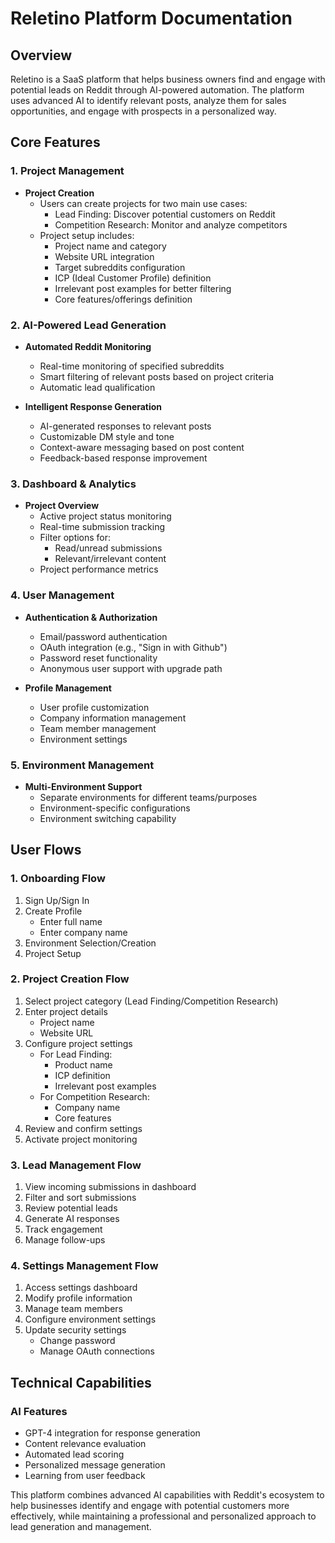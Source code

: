 # Reletino Platform Documentation

## Overview
Reletino is a SaaS platform that helps business owners find and engage with potential leads on Reddit through AI-powered automation. The platform uses advanced AI to identify relevant posts, analyze them for sales opportunities, and engage with prospects in a personalized way.

## Core Features

### 1. Project Management
- **Project Creation**
  - Users can create projects for two main use cases:
    - Lead Finding: Discover potential customers on Reddit
    - Competition Research: Monitor and analyze competitors
  - Project setup includes:
    - Project name and category
    - Website URL integration
    - Target subreddits configuration
    - ICP (Ideal Customer Profile) definition
    - Irrelevant post examples for better filtering
    - Core features/offerings definition

### 2. AI-Powered Lead Generation
- **Automated Reddit Monitoring**
  - Real-time monitoring of specified subreddits
  - Smart filtering of relevant posts based on project criteria
  - Automatic lead qualification
  
- **Intelligent Response Generation**
  - AI-generated responses to relevant posts
  - Customizable DM style and tone
  - Context-aware messaging based on post content
  - Feedback-based response improvement

### 3. Dashboard & Analytics
- **Project Overview**
  - Active project status monitoring
  - Real-time submission tracking
  - Filter options for:
    - Read/unread submissions
    - Relevant/irrelevant content
  - Project performance metrics

### 4. User Management
- **Authentication & Authorization**
  - Email/password authentication
  - OAuth integration (e.g., "Sign in with Github")
  - Password reset functionality
  - Anonymous user support with upgrade path

- **Profile Management**
  - User profile customization
  - Company information management
  - Team member management
  - Environment settings

### 5. Environment Management
- **Multi-Environment Support**
  - Separate environments for different teams/purposes
  - Environment-specific configurations
  - Environment switching capability

## User Flows

### 1. Onboarding Flow
1. Sign Up/Sign In
2. Create Profile
   - Enter full name
   - Enter company name
3. Environment Selection/Creation
4. Project Setup

### 2. Project Creation Flow
1. Select project category (Lead Finding/Competition Research)
2. Enter project details
   - Project name
   - Website URL
3. Configure project settings
   - For Lead Finding:
     - Product name
     - ICP definition
     - Irrelevant post examples
   - For Competition Research:
     - Company name
     - Core features
4. Review and confirm settings
5. Activate project monitoring

### 3. Lead Management Flow
1. View incoming submissions in dashboard
2. Filter and sort submissions
3. Review potential leads
4. Generate AI responses
5. Track engagement
6. Manage follow-ups

### 4. Settings Management Flow
1. Access settings dashboard
2. Modify profile information
3. Manage team members
4. Configure environment settings
5. Update security settings
   - Change password
   - Manage OAuth connections

## Technical Capabilities

### AI Features
- GPT-4 integration for response generation
- Content relevance evaluation
- Automated lead scoring
- Personalized message generation
- Learning from user feedback


This platform combines advanced AI capabilities with Reddit's ecosystem to help businesses identify and engage with potential customers more effectively, while maintaining a professional and personalized approach to lead generation and management.
